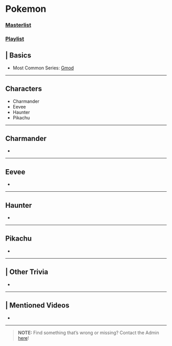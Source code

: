 # Pokemon  
### [Masterlist]()
### [Playlist]()

## | Basics
- Most Common Series: [Gmod](6.Series/Gmod.html)

----

## Characters
- Charmander
- Eevee
- Haunter
- Pikachu

----

## Charmander
- 
----
## Eevee
- 
----
## Haunter
- 
----
## Pikachu
- 

----

## | Other Trivia  
- 

----

## | Mentioned Videos
- []()

----

> **NOTE:** Find something that’s wrong or missing? Contact the Admin [here](../chapter_2.html)!